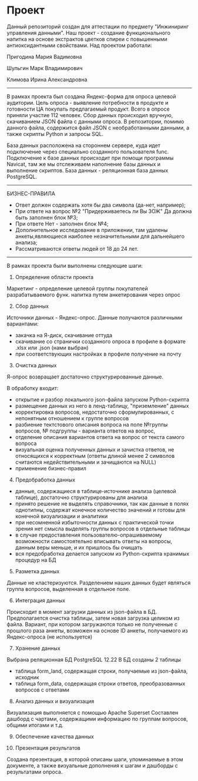 # Проект
Данный репозиторий создан для аттестации по предмету "Инжиниринг управления данными". 
Наш проект - создание функционального напитка на основе экстрактов цветков спиреи с повышенными антиоксидантными свойствами.
Над проектом работали:

Пригодина Мария Вадимовна

Шульгин Марк Владимирович

Климова Ирина Александровна
____________________________
В рамках проекта был создана Яндекс-форма для опроса целевой аудитории. Цель опроса - выявление потребности в продукте и готовности ЦА покупать предлагаемый продукт. 
Всего в опросе приняли участие 112 человек. Сбор данных происходил вручную, скачиванием JSON файла с данными опроса.
В репозитории, помимо данного файла, содержится файл JSON с необработанными данными, а также скрипты Python и запросы SQL.

База данных расположена на стороннем сервере, куда идет подключение через специально созданного пользователя func. Подключение к базе данных происходит при помощи программы Navicat, там же мы отслеживаем наполнение базы данных и выполнение скриптов.
База данных - реляционная база данных PostgreSQL. 
____________________________
БИЗНЕС-ПРАВИЛА

- Ответ должен содержать хотя бы два символа (да-нет, например);
- При ответе на  вопрос №2 "Придерживаетесь ли Вы ЗОЖ" Да должна быть заполнен блок №3; 
- При ответе Нет - заполнен блок №4;
- Дополнительное исследование в приложении, там удалены анкеты,являющиеся наиболее незначительными для дальнейшего анализа;
- Рассматриваются ответы людей от 18 до 24 лет.

____________________________

В рамках проекта были выполнены следующие шаги:

1.	Определение области проекта

Маркетинг - определение целевой группы покупателей разрабатываемого функ. напитка путем анкетирования через опрос

2. Сбор данных

Источники данных - Яндекс-опрос. Данные получаются различными вариантами:
- закачка на Я-диск, скачивание оттуда
- скачивание со странички созданного опроса в профиле в формате .xlsx или .json (нами выбран) 
- при соответствующих настройках в профиле получение на почту

3. Очистка данных

Я-опрос возвращает достаточно структурированные данные.

В обработку входит:
- открытие и разбор локального json-файла запуском Python-скрипта
- размещение данных из него в ленд-таблицу, "приземление" данных
- корректировка вопросов, недостаточно сформулированных, с непонятным отношением к группе вопросов
- разбиение тектстового описания вопроса на поле №группы вопросов, № подгруппы - варианта ответов на вопрос,
- отделение описания вариантов ответа на вопрос от текста самого вопроса
- визуальная оценка полученных данных и зачистка ответов, не относящихся к корректным (ответы длиной менее 2 символов считаются недействительными и зачищаются на NULL)
- применение бизнес-правил

4. Предобработка данных

- данные, содержащиеся в таблице-источнике анализа (целевой таблице), достаточно структурированы для анализа
- принято решение не выделять справочники, так как данные в полях однотипны, содержат конечное количество значений и готовы для конечной визуализации и аналитики
- при несомненной избыточности данных с практической точки зрения нет смысла выделять группы вопросов в отдельные таблицы
- в случае предоставления пользователю-опрашиваемому возможности самостоятельно вписывать ответы на вопросы, данным веры меньше, и их пришлось бы очищать
- вся предобработка делается запуском из Python-скрипта хранимых процедур на БД

5. Разметка данных

Данные не кластеризуются. Разделением наших данных будет являться группа вопросов, выделенная в отдельное поле.

6. Интеграция данных

Происходит в момент загрузки данных из json-файла в БД. Предполагается очистка таблицы, затем новая загрузка целиком из файла. Вариант, при котором загружаются только не полученные с прошлого раза анкеты, возможен на основе ID анкеты, получаемого из Яндекс-опроса (не используется)

7. Хранение данных

Выбрана реляционная БД PostgreSQL 12.22
В БД созданы 2 таблицы
- таблица form_land, содержащая строки, получаемые из json-файла, исходник
- таблица form_data, содержащая строки ответов, преобразованных вопросов с ответами

8. Анализ данных и визуализация

Визуализация выполняется с помощью Apache Superset
Составлен дашборд с чартами, содержащими информацию по группам вопросов, общими итогами и т.д.

9. Обеспечение качества данных

10. Презентация результатов

Создана презентация, в которой описаны шаги, упоминаемые в этом документе, а также визуальные дополнения к шагам и дашборды с результатами опроса.
